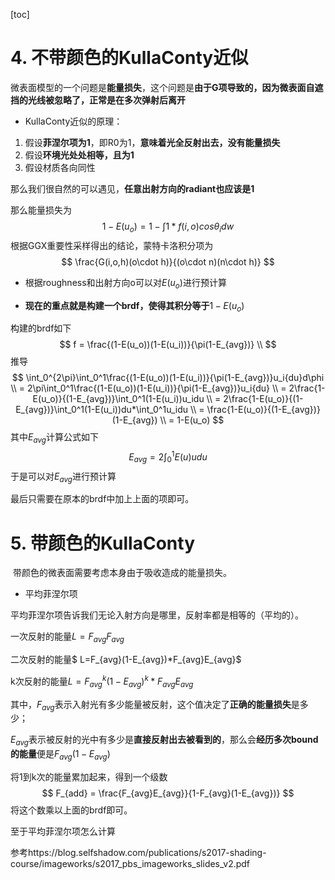 [toc]

# 4. 不带颜色的KullaConty近似

​	微表面模型的一个问题是**能量损失**，这个问题是**由于G项导致的，因为微表面自遮挡的光线被忽略了，正常是在多次弹射后离开**

* KullaConty近似的原理：

1. 假设**菲涅尔项为1**，即R0为1，**意味着光全反射出去，没有能量损失**
2. 假设**环境光处处相等，且为1**
3. 假设材质各向同性

那么我们很自然的可以遇见，**任意出射方向的radiant也应该是1**

那么能量损失为
$$
1 - E(u_o) = 1-\int 1 * f(i,o)cos\theta_idw
$$
根据GGX重要性采样得出的结论，蒙特卡洛积分项为
$$
\frac{G(i,o,h)(o\cdot h)}{(o\cdot n)(n\cdot h)}
$$

* 根据roughness和出射方向o可以对$E(u_o)$进行预计算

* **现在的重点就是构建一个brdf，使得其积分等于**$1-E(u_o)$

构建的brdf如下
$$
f = \frac{(1-E(u_o))(1-E(u_i))}{\pi(1-E_{avg})} \\
$$
推导
$$
\int_0^{2\pi}\int_0^1\frac{(1-E(u_o))(1-E(u_i))}{\pi(1-E_{avg})}u_i{du}d\phi \\
= 2\pi\int_0^1\frac{(1-E(u_o))(1-E(u_i))}{\pi(1-E_{avg})}u_i{du} \\
= 2\frac{1-E(u_o)}{(1-E_{avg})}\int_0^1(1-E(u_i))u_idu \\
= 2\frac{1-E(u_o)}{(1-E_{avg})}\int_0^1(1-E(u_i))du*\int_0^1u_idu \\
= \frac{1-E(u_o)}{(1-E_{avg})}(1-E_{avg}) \\
= 1-E(u_o)
$$
其中$E_{avg}$计算公式如下
$$
E_{avg} = 2\int_0^1E(u)udu
$$
于是可以对$E_{avg}$进行预计算

最后只需要在原本的brdf中加上上面的项即可。



# 5. 带颜色的KullaConty

​	带颜色的微表面需要考虑本身由于吸收造成的能量损失。

* 平均菲涅尔项

平均菲涅尔项告诉我们无论入射方向是哪里，反射率都是相等的（平均的）。

一次反射的能量$L = F_{avg}F_{avg}$

二次反射的能量$ L=F_{avg}(1-E_{avg})*F_{avg}E_{avg}$

k次反射的能量$L=F^k_{avg}(1-E_{avg})^k*F_{avg}E_{avg}$

其中，$F_{avg}$表示入射光有多少能量被反射，这个值决定了**正确的能量损失**是多少；

$E_{avg}$表示被反射的光中有多少是**直接反射出去被看到的**，那么会**经历多次bound的能量**便是$F_{avg}(1-E_{avg})$

将1到k次的能量累加起来，得到一个级数
$$
F_{add} = \frac{F_{avg}E_{avg}}{1-F_{avg}(1-E_{avg})}
$$
将这个数乘以上面的brdf即可。

至于平均菲涅尔项怎么计算

参考https://blog.selfshadow.com/publications/s2017-shading-course/imageworks/s2017_pbs_imageworks_slides_v2.pdf